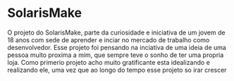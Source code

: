 # SolarisMake 
O projeto do SolarisMake, parte da curiosidade e iniciativa de um jovem de 18 anos com sede de aprender e inciar no mercado de trabalho como 
desenvolvedor.
Esse projeto foi pensando na inciativa de uma ideia de uma pessoa muito proxima a mim, que sempre teve o sonho de ter uma propria loja.
Como primerio projeto acho muito gratificante esta idealizando e realizando ele, uma vez que ao longo do tempo esse projeto so irar crescer
